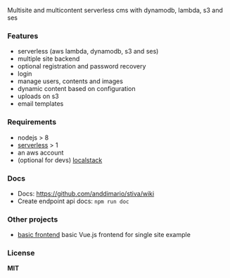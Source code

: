 Multisite and multicontent serverless cms with dynamodb, lambda, s3 and ses

### Features
- serverless (aws lambda, dynamodb, s3 and ses)
- multiple site backend
- optional registration and password recovery
- login
- manage users, contents and images
- dynamic content based on configuration
- uploads on s3
- email templates

### Requirements
- nodejs > 8
- [serverless](https://serverless.com/) > 1
- an aws account
- (optional for devs) [localstack](https://github.com/localstack/localstack)

### Docs
- Docs: https://github.com/anddimario/stiva/wiki
- Create endpoint api docs: `npm run doc`

### Other projects
- [basic frontend](https://github.com/anddimario/stiva-basic-fe) basic Vue.js frontend for single site example

### License
**MIT**
